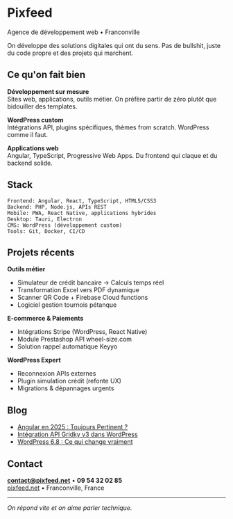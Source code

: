 # Pixfeed

Agence de développement web • Franconville

On développe des solutions digitales qui ont du sens. Pas de bullshit, juste du code propre et des projets qui marchent.

## Ce qu'on fait bien

**Développement sur mesure**  
Sites web, applications, outils métier. On préfère partir de zéro plutôt que bidouiller des templates.

**WordPress custom**  
Intégrations API, plugins spécifiques, thèmes from scratch. WordPress comme il faut.

**Applications web**  
Angular, TypeScript, Progressive Web Apps. Du frontend qui claque et du backend solide.

## Stack

```
Frontend: Angular, React, TypeScript, HTML5/CSS3
Backend: PHP, Node.js, APIs REST
Mobile: PWA, React Native, applications hybrides
Desktop: Tauri, Electron
CMS: WordPress (développement custom)
Tools: Git, Docker, CI/CD
```

## Projets récents

**Outils métier**
- Simulateur de crédit bancaire → Calculs temps réel
- Transformation Excel vers PDF dynamique
- Scanner QR Code + Firebase Cloud functions
- Logiciel gestion tournois pétanque

**E-commerce & Paiements**
- Intégrations Stripe (WordPress, React Native)
- Module Prestashop API wheel-size.com
- Solution rappel automatique Keyyo

**WordPress Expert**
- Reconnexion APIs externes
- Plugin simulation crédit (refonte UX)
- Migrations & dépannages urgents

## Blog

- [Angular en 2025 : Toujours Pertinent ?](https://pixfeed.net/blog/angular-2025)
- [Intégration API Gridky v3 dans WordPress](https://pixfeed.net/blog/gridky-wordpress)
- [WordPress 6.8 : Ce qui change vraiment](https://pixfeed.net/blog/wordpress-6-8)

## Contact

**contact@pixfeed.net** • **09 54 32 02 85**  
[pixfeed.net](https://pixfeed.net) • Franconville, France

---

*On répond vite et on aime parler technique.*
